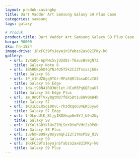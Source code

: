 ```yaml
---
layout: produk-casinghp
title: Dart Vadder Art Samsung Galaxy S9 Plus Case
categories: samsung
tags: galaxy

# Produk
product-title: Dart Vadder Art Samsung Galaxy S9 Plus Case
harga: 90000
sku: hn-1824
image-drive: 1RxFC39fs1eyajnSfabzo2ax82IPKy-k0
gallery:
  - url: 1vXaQO-ApPHx5vjU2d8z-f6ausBv9gNTZ
    title: Galaxy Note 8
  - url: 1BAHURphO4qYNz4U5T5k2CI3TnsxsjE6x
    title: Galaxy S6
  - url: 1P_m1hUZ8gq9TGr-MPa5QRl5aswDCvI0Z
    title: Galaxy S6 Edge
  - url: 1da-t98N4iRO3Wclet-HIuM3PqKQFpaU7
    title: Galaxy S6 Edge Plus
  - url: 1m_9nQfTVxy8gtM37f8kSBt1ubWV0mB4b
    title: Galaxy S7
  - url: 1K31LbLRSq10OvC-rhzdKqoCU4EK5Sywd
    title: Galaxy S7 Edge
  - url: 1-OLouUtK_BljyIKOXkqo6eSYJ_b9n2Uy
    title: Galaxy S8
  - url: 1YKultG0YklUvZlMLSnY0YoPVMr2z0P0H
    title: Galaxy S8 Plus
  - url: 1uvhmF8U9ky0oyvmqFZI2TIYmsP5B_0iV
    title: Galaxy S9
  - url: 1RxFC39fs1eyajnSfabzo2ax82IPKy-k0
    title: Galaxy S9 Plus
---
```

